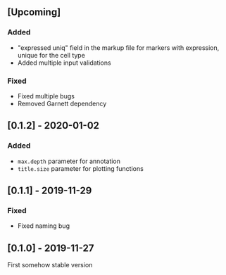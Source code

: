## [Upcoming]

### Added

- "expressed uniq" field in the markup file for markers with expression, unique for the cell type
- Added multiple input validations

### Fixed

- Fixed multiple bugs
- Removed Garnett dependency

## [0.1.2] - 2020-01-02

### Added

- `max.depth` parameter for annotation
- `title.size` parameter for plotting functions

## [0.1.1] - 2019-11-29

### Fixed

- Fixed naming bug

## [0.1.0] - 2019-11-27

First somehow stable version
